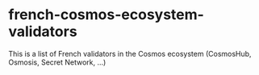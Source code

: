 # french-cosmos-ecosystem-validators
This is a list of French validators in the Cosmos ecosystem (CosmosHub, Osmosis, Secret Network, ...)
